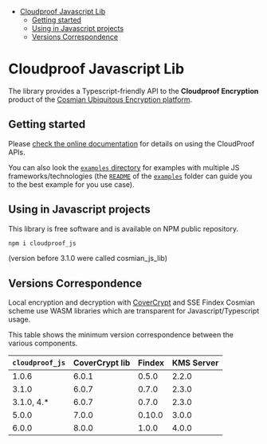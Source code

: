 <!-- toc -->

- [Cloudproof Javascript Lib](#cloudproof-javascript-lib)
  - [Getting started](#getting-started)
  - [Using in Javascript projects](#using-in-javascript-projects)
  - [Versions Correspondence](#versions-correspondence)

<!-- tocstop -->

# Cloudproof Javascript Lib

The library provides a Typescript-friendly API to the **Cloudproof Encryption** product of the [Cosmian Ubiquitous Encryption platform](https://cosmian.com).

## Getting started

Please [check the online documentation](https://docs.cosmian.com/cloudproof_encryption/use_cases_benefits/) for details on using the CloudProof APIs.

You can also look the [`examples` directory](./examples) for examples with multiple JS frameworks/technologies (the [`README`](./examples/README.md) of the [`examples`](./examples) folder can guide you to the best example for you use case).

## Using in Javascript projects

This library is free software and is available on NPM public repository.

```bash
npm i cloudproof_js
```

(version before 3.1.0 were called cosmian_js_lib)

## Versions Correspondence

Local encryption and decryption with [CoverCrypt](https://github.com/Cosmian/cover_crypt) and SSE Findex Cosmian scheme use WASM libraries which are transparent for Javascript/Typescript usage.

This table shows the minimum version correspondence between the various components.

| `cloudproof_js` | CoverCrypt lib | Findex | KMS Server |
| --------------- | -------------- | ------ | ---------- |
| 1.0.6           | 6.0.1          | 0.5.0  | 2.2.0      |
| 3.1.0           | 6.0.7          | 0.7.0  | 2.3.0      |
| 3.1.0, 4.\*     | 6.0.7          | 0.7.0  | 2.3.0      |
| 5.0.0           | 7.0.0          | 0.10.0 | 3.0.0      |
| 6.0.0           | 8.0.0          | 1.0.0  | 4.0.0      |

